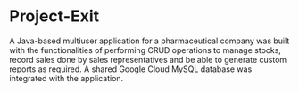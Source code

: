 # Project-Exit
A Java-based multiuser application for a pharmaceutical company was built with the functionalities of performing CRUD operations to manage stocks, record sales done by sales representatives and be able to generate custom reports as required. A shared Google Cloud MySQL database was integrated with the application.
